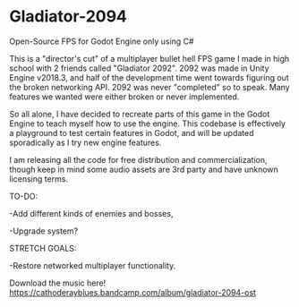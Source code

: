 # Gladiator-2094
Open-Source FPS for Godot Engine only using C#

This is a "director's cut" of a multiplayer bullet hell FPS game I made in high school with 2 friends called "Gladiator 2092".
2092 was made in Unity Engine v2018.3, and half of the development time went towards figuring out the broken networking API.
2092 was never "completed" so to speak. Many features we wanted were either broken or never implemented.

So all alone, I have decided to recreate parts of this game in the Godot Engine to teach myself how to use the engine.
This codebase is effectively a playground to test certain features in Godot, and will be updated sporadically as I try new engine features.

I am releasing all the code for free distribution and commercialization, though keep in mind some audio assets are 3rd party and have unknown licensing terms.

TO-DO:

-Add different kinds of enemies and bosses,

-Upgrade system?

STRETCH GOALS:

-Restore networked multiplayer functionality.

Download the music here!
https://cathoderayblues.bandcamp.com/album/gladiator-2094-ost
